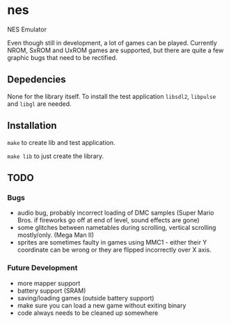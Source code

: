 # nes

NES Emulator

Even though still in development, a lot of games can be played.
Currently NROM, SxROM and UxROM games are supported, but there are quite a few graphic bugs that need to be rectified.

## Depedencies

None for the library itself.
To install the test application `libsdl2`, `libpulse` and `libgl` are needed.

## Installation

`make` to create lib and test application.

`make lib` to just create the library.

## TODO

### Bugs

* audio bug, probably incorrect loading of DMC samples (Super Mario Bros. if fireworks go off at end of level, sound effects are gone)
* some glitches between nametables during scrolling, vertical scrolling mostly/only. (Mega Man II)
* sprites are sometimes faulty in games using MMC1 - either their Y coordinate can be wrong or they are flipped incorrectly over X axis.

### Future Development

* more mapper support
* battery support (SRAM)
* saving/loading games (outside battery support)
* make sure you can load a new game without exiting binary
* code always needs to be cleaned up somewhere
